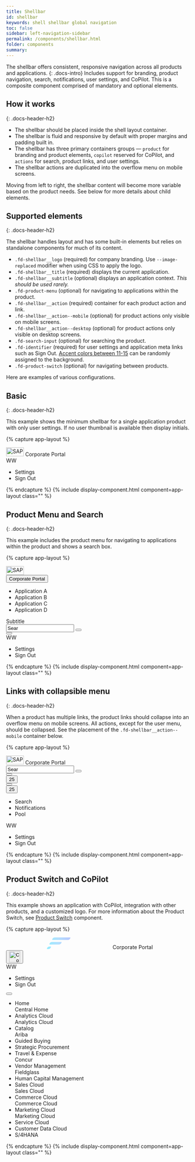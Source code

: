 ```yaml
---
title: Shellbar
id: shellbar
keywords: shell shellbar global navigation
toc: false
sidebar: left-navigation-sidebar
permalink: /components/shellbar.html
folder: components
summary:
---
```


The shellbar offers consistent, responsive navigation across all products and applications.
{: .docs-intro}
Includes support for branding, product navigation, search, notifications, user settings, and CoPilot. This is a composite component comprised of mandatory and optional elements.

## How it works
{: .docs-header-h2}


- The shellbar should be placed inside the shell layout container.
- The shellbar is fluid and responsive by default with proper margins and padding built in.
- The shellbar has three primary containers groups — `product` for branding and product elements, `copilot` reserved for CoPilot, and `actions` for search, product links, and user settings.
- The shellbar actions are duplicated into the overflow menu on mobile screens.

Moving from left to right, the shellbar content will become more variable based on the product needs. See below for more details about child elements.

## Supported elements
{: .docs-header-h2}

The shellbar handles layout and has some built-in elements but relies on standalone components for much of its content.

* `.fd-shellbar__logo` (required) for company branding. Use `--image-replaced` modifier when using CSS to apply the logo.
* `.fd-shellbar__title` (required) displays the current application.
* `.fd-shellbar__subtitle` (optional) displays an application context. _This should be used rarely._
* `.fd-product-menu` (optional) for navigating to applications within the product.
* `.fd-shellbar__action` (required) container for each product action and link.
* `.fd-shellbar__action--mobile` (optional) for product actions only visible on mobile screens.
* `.fd-shellbar__action--desktop` (optional) for product actions only visible on desktop screens.
* `.fd-search-input` (optional) for searching the product.
* `.fd-identifier` (required) for user settings and application meta links such as Sign Out. [Accent colors between 11-15]({{site.baseurl}}/foundation/colors.html#accent) can be randomly assigned to the background.
* `.fd-product-switch` (optional) for navigating between products.

Here are examples of various configurations.

## Basic
{: .docs-header-h2}

This example shows the minimum shellbar for a single application product with only user settings. If no user thumbnail is available then display initials.

{% capture app-layout %}
<div class="fd-shellbar">
  <div class="fd-shellbar__group fd-shellbar__group--product">
    <span class="fd-shellbar__logo"><img src="//unpkg.com/fundamental-styles/dist/images/sap-logo.png" srcset="//unpkg.com/fundamental-styles/dist/images/sap-logo@2x.png 1x, //unpkg.com/fundamental-styles/dist/images/sap-logo@3x.png 2x, //unpkg.com/fundamental-styles/dist/images/sap-logo@4x.png 3x" width="48" height="24" alt="SAP"></span>
  <span class="fd-shellbar__title">Corporate Portal</span>
  </div>
  <div class="fd-shellbar__group fd-shellbar__group--actions">
    <div class="fd-shellbar__action">
      <div class="fd-popover fd-popover--right">
        <div class="fd-popover__control">
          <div class="fd-button fd-shellbar__button fd-user-menu__control" aria-controls="WV3AY276" aria-expanded="false" aria-haspopup="true" role="button">
            <span class="fd-identifier fd-identifier--xs fd-identifier--circle">WW</span>
          </div>
        </div>
        <div class="fd-popover__body fd-popover__body--no-arrow fd-popover__body--right" aria-hidden="true" id="WV3AY276">
          <nav class="fd-menu">
            <ul class="fd-menu__list">
              <li><a role="button" class="fd-menu__item">Settings</a></li>
              <li><a role="button" class="fd-menu__item">Sign Out</a></li>
            </ul>
          </nav>
        </div>
      </div>
    </div>
  </div>
</div>
{% endcapture %}
{% include display-component.html component=app-layout class="" %}


## Product Menu and Search
{: .docs-header-h2}

This example includes the product menu for navigating to applications within the product and shows a search box.


{% capture app-layout %}
<div class="fd-shellbar">
  <div class="fd-shellbar__group fd-shellbar__group--product">
    <span class="fd-shellbar__logo">
      <img src="//unpkg.com/fundamental-styles/dist/images/sap-logo.png" srcset="//unpkg.com/fundamental-styles/dist/images/sap-logo@2x.png 1x, //unpkg.com/fundamental-styles/dist/images/sap-logo@3x.png 2x, //unpkg.com/fundamental-styles/dist/images/sap-logo@4x.png 3x" width="48" height="24" alt="SAP">
    </span>
    <div class="fd-popover">
      <div class="fd-popover__control">
        <button class="fd-button--light fd-button--menu fd-shellbar__button--menu" aria-controls="9GLB26941" aria-haspopup="true" aria-expanded="false">
          <span class="fd-shellbar__title">Corporate Portal</span>
        </button>
      </div>
      <div class="fd-popover__body fd-popover__body--no-arrow" aria-hidden="true" id="9GLB26941">
        <nav class="fd-menu">
          <ul class="fd-menu__list">
            <li><a role="button" class="fd-menu__item">Application A</a></li>
            <li><a role="button" class="fd-menu__item">Application B</a></li>
            <li><a role="button" class="fd-menu__item">Application C</a></li>
            <li><a role="button" class="fd-menu__item">Application D</a></li>
          </ul>
        </nav>
      </div>
    </div>
	<div class="fd-shellbar__subtitle">Subtitle</div>
  </div>
  <div class="fd-shellbar__group fd-shellbar__group--actions">
    <div class="fd-shellbar__action fd-shellbar__action--desktop">    
      <div class="fd-popover__control">
        <div aria-label="Image label" aria-controls="F4GcX348b" aria-expanded="false" aria-haspopup="true">
          <div class="fd-input-group fd-shellbar__input-group">
            <input type="text" class="fd-input fd-input-group__input fd-shellbar__input-group__input" id="F4GcX348b1" value="Sear" placeholder="Search...">
            <span class="fd-input-group__addon fd-shellbar__input-group__addon fd-input-group__addon--button">
              <button class="fd-shellbar__button fd-button sap-icon--decline"></button>
            </span>
          </div>
        </div>
      </div>
    </div>
    <div class="fd-shellbar__action fd-shellbar__action--desktop">
      <button class="fd-button fd-shellbar__button sap-icon--search" aria-label="Search"></button>
    </div>
    <div class="fd-shellbar__action">
      <div class="fd-popover fd-popover--right">
        <div class="fd-popover__control">
          <div class="fd-button fd-shellbar__button fd-user-menu__control" aria-controls="ZY3AY276" aria-expanded="false" aria-haspopup="true" role="button">
            <span class="fd-identifier fd-identifier--xs fd-identifier--circle fd-identifier--thumbnail" style="background-image: url({{site.baseurl}}/images/thumbs/headshot-male.jpg);" aria-label="William Wallingham">WW</span>
          </div>
        </div>
        <div class="fd-popover__body fd-popover__body--no-arrow fd-popover__body--right" aria-hidden="true" id="ZY3AY276">
          <nav class="fd-menu">
            <ul class="fd-menu__list">
              <li><a role="button" class="fd-menu__item">Settings</a></li>
              <li><a role="button" class="fd-menu__item">Sign Out</a></li>
            </ul>
          </nav>
        </div>
      </div>
    </div>
  </div>
</div>
{% endcapture %}
{% include display-component.html component=app-layout class="" %}

## Links with collapsible menu
{: .docs-header-h2}

When a product has multiple links, the product links should collapse into an overflow menu on mobile screens. All actions, except for the user menu, should be collapsed. See the placement of the `.fd-shellbar__action--mobile` container below.

{% capture app-layout %}
<div class="fd-shellbar">
  <div class="fd-shellbar__group fd-shellbar__group--product">
    <span class="fd-shellbar__logo"><img src="//unpkg.com/fundamental-styles/dist/images/sap-logo.png" srcset="//unpkg.com/fundamental-styles/dist/images/sap-logo@2x.png 1x, //unpkg.com/fundamental-styles/dist/images/sap-logo@3x.png 2x, //unpkg.com/fundamental-styles/dist/images/sap-logo@4x.png 3x" width="48" height="24" alt="SAP"></span>
  <span class="fd-shellbar__title">Corporate Portal</span>
  </div>
  <div class="fd-shellbar__group fd-shellbar__group--actions">
    <div class="fd-shellbar__action fd-shellbar__action--desktop">    
      <div class="fd-popover__control">
        <div aria-label="Image label" aria-controls="UIO6J688" aria-expanded="false" aria-haspopup="true">
          <div class="fd-input-group fd-shellbar__input-group">
            <input type="text" class="fd-input fd-input-group__input fd-shellbar__input-group__input" id="UIO6J6881" value="Sear" placeholder="Search...">
            <span class="fd-input-group__addon fd-shellbar__input-group__addon fd-input-group__addon--button">
              <button class="fd-shellbar__button fd-button sap-icon--navigation-down-arrow"></button>
            </span>
          </div>
        </div>
      </div>
    </div>
    <div class="fd-shellbar__action fd-shellbar__action--desktop">
      <button class="fd-button fd-shellbar__button sap-icon--search" aria-label="Search"></button>
    </div>
      <div class="fd-shellbar__action fd-shellbar__action--desktop">
        <button class="fd-button fd-shellbar__button sap-icon--bell" aria-label="Notifications">
        <span class="fd-counter fd-counter--notification fd-shellbar__counter--notification" aria-label="Unread count">25</span></button>
      </div>
      <div class="fd-shellbar__action fd-shellbar__action--desktop">
        <button class="fd-button fd-shellbar__button sap-icon--pool" aria-label="Pool"></button>
      </div>
      <div class="fd-shellbar__action fd-shellbar__action--mobile">
        <div class="fd-shellbar-collapse">
          <div class="fd-popover fd-popover--right">
            <div class="fd-popover__control">
              <div class="fd-shellbar-collapse--control" aria-controls="CWaGX278" aria-expanded="false" aria-haspopup="true" role="button">
                <button class="fd-button fd-shellbar__button sap-icon--overflow" aria-controls="undefined" aria-haspopup="true" aria-expanded="false">
                <span class="fd-counter fd-counter--notification fd-shellbar__counter--notification" aria-label="Unread count">25</span></button>
              </div>
            </div>
            <div class="fd-popover__body fd-popover__body--no-arrow fd-popover__body--right" aria-hidden="true" id="CWaGX278">
              <nav class="fd-menu">
                <ul class="fd-menu__list">
                  <li><a role="button" class="fd-menu__item">Search</a></li>
                  <li><a role="button" class="fd-menu__item">Notifications</a></li>
                  <li><a role="button" class="fd-menu__item">Pool</a></li>
                </ul>
              </nav>
            </div>
          </div>
        </div>
      </div>
      <div class="fd-shellbar__action">
        <div class="fd-popover fd-popover--right">
          <div class="fd-popover__control">
            <div class="fd-button fd-shellbar__button fd-user-menu__control" aria-controls="DD35G276" aria-expanded="false" aria-haspopup="true" role="button">
              <span class="fd-identifier fd-identifier--xs fd-identifier--circle fd-shellbar__identifier--circle">WW</span>
            </div>
          </div>
          <div class="fd-popover__body fd-popover__body--no-arrow fd-popover__body--right" aria-hidden="true" id="DD35G276">
            <nav class="fd-menu">
              <ul class="fd-menu__list">
                <li><a role="button" class="fd-menu__item">Settings</a></li>
                <li><a role="button" class="fd-menu__item">Sign Out</a></li>
              </ul>
            </nav>
          </div>
        </div>
      </div>
    </div>
  </div>
</div>
{% endcapture %}
{% include display-component.html component=app-layout class="" %}

## Product Switch and CoPilot
{: .docs-header-h2}

This example shows an application with CoPilot, integration with other products, and a customized logo.
For more information about the Product Switch, see [Product Switch](product-switch.html) component.

{% capture app-layout %}

<div class="fd-shellbar">
  <div class="fd-shellbar__group fd-shellbar__group--product">
    <span class="fd-shellbar__logo">
      <svg style="height: 32px;" width="286" height="143" viewBox="0 0 286 143" xmlns="http://www.w3.org/2000/svg"><defs><linearGradient x1="-91.234%" y1="50%" x2="98.574%" y2="50%" id="a"><stop stop-color="#32B79D" stop-opacity=".59" offset="0%"/><stop stop-color="#33EAFF" stop-opacity=".59" offset="35.525%"/><stop stop-color="#7FCAFF" stop-opacity=".59" offset="73.603%"/><stop stop-color="#84A2FF" stop-opacity=".59" offset="100%"/></linearGradient></defs><g transform="translate(-19)" fill="url(#a)" fill-rule="evenodd"><path d="M114.232.963h190.464c0 16.966-13.754 30.72-30.72 30.72H83.512c0-16.966 13.754-30.72 30.72-30.72zM80.44 56.259h116.736c0 16.966-13.754 30.72-30.72 30.72H49.72c0-16.966 13.754-30.72 30.72-30.72zM49.72 111.555h18.432c0 16.966-13.754 30.72-30.72 30.72H19c0-16.966 13.754-30.72 30.72-30.72z"/></g></svg>
    </span>
    <span class="fd-shellbar__title">Corporate Portal</span>
  </div>
  <div class="fd-shellbar__group fd-shellbar__group--copilot">
    <button class="fd-button fd-shellbar__button"><img src="//unpkg.com/fundamental-styles/dist/images/copilot.png" alt="CoPilot" height="30" width="30" /></button>
  </div>
  <div class="fd-shellbar__group fd-shellbar__group--actions">
      <div class="fd-shellbar__action">
        <div class="fd-popover fd-popover--right">
          <div class="fd-popover__control">
            <div class="fd-button fd-shellbar__button fd-user-menu__control" aria-controls="MKFAY276" aria-expanded="false" aria-haspopup="true" role="button">
              <span class="fd-identifier fd-identifier--xs fd-identifier--circle fd-identifier--thumbnail" style="background-image: url({{site.baseurl}}/images/thumbs/headshot-male.jpg);" aria-label="William Wallingham">WW</span>
            </div>
          </div>
          <div class="fd-popover__body fd-popover__body--no-arrow fd-popover__body--right" aria-hidden="true" id="MKFAY276">
            <nav class="fd-menu">
              <ul class="fd-menu__list">
                <li><a role="button" class="fd-menu__item">Settings</a></li>
                <li><a role="button" class="fd-menu__item">Sign Out</a></li>
              </ul>
            </nav>
          </div>
        </div>
      </div>
      <div class="fd-shellbar__action fd-shellbar__action--desktop">
        <div class="fd-product-switch">
            <div class="fd-popover fd-popover--right">
                <div class="fd-popover__control">
                    <button class="fd-button--light fd-popover__control fd-product-switch__control sap-icon--grid" 
                        aria-label="Image label" 
                        aria-controls="product-switch-body" 
                        aria-expanded="false" 
                        aria-haspopup="true">
                    </button>
                </div>
                <div class="fd-popover__body fd-popover__body--right" aria-hidden="true" id="product-switch-body">
                    <div class="fd-product-switch__body">
                        <ul class="fd-product-switch__list">
                            <li class="fd-product-switch__item">
                                <div class="fd-product-switch__icon sap-icon--home"></div>
                                <div class="fd-product-switch__text">
                                    <div class="fd-product-switch__title">Home</div>
                                    <div class="fd-product-switch__subtitle">Central Home</div>
                                </div>
                            </li>
                            <li class="fd-product-switch__item selected">
                                <div class="fd-product-switch__icon sap-icon--business-objects-experience"></div>
                                <div class="fd-product-switch__text">
                                    <div class="fd-product-switch__title">Analytics Cloud</div>
                                    <div class="fd-product-switch__subtitle">Analytics Cloud</div>
                                </div>
                            </li>
                            <li class="fd-product-switch__item">
                                <div class="fd-product-switch__icon sap-icon--contacts"></div>
                                <div class="fd-product-switch__text">
                                    <div class="fd-product-switch__title">Catalog</div>
                                    <div class="fd-product-switch__subtitle">Ariba</div>
                                </div>
                            </li>
                            <li class="fd-product-switch__item">
                                <div class="fd-product-switch__icon sap-icon--credit-card"></div>
                                <div class="fd-product-switch__text">
                                    <div class="fd-product-switch__title">Guided Buying</div>
                                </div>
                            </li>
                            <li class="fd-product-switch__item">
                                <div class="fd-product-switch__icon sap-icon--cart-3"></div>
                                <div class="fd-product-switch__text">
                                    <div class="fd-product-switch__title">Strategic Procurement</div>
                                </div>
                            </li>
                            <li class="fd-product-switch__item">
                                <div class="fd-product-switch__icon sap-icon--flight"></div>
                                <div class="fd-product-switch__text">
                                    <div class="fd-product-switch__title">Travel & Expense</div>
                                    <div class="fd-product-switch__subtitle">Concur</div>
                                </div>
                            </li>
                            <li class="fd-product-switch__item">
                                <div class="fd-product-switch__icon sap-icon--shipping-status"></div>
                                <div class="fd-product-switch__text">
                                    <div class="fd-product-switch__title">Vendor Management</div>
                                    <div class="fd-product-switch__subtitle">Fieldglass</div>
                                </div>
                            </li>
                            <li class="fd-product-switch__item">
                                <div class="fd-product-switch__icon sap-icon--customer"></div>
                                <div class="fd-product-switch__text">
                                    <div class="fd-product-switch__title">Human Capital Management</div>
                                </div>
                            </li>
                            <li class="fd-product-switch__item">
                                <div class="fd-product-switch__icon sap-icon--sales-notification"></div>
                                <div class="fd-product-switch__text">
                                    <div class="fd-product-switch__title">Sales Cloud</div>
                                    <div class="fd-product-switch__subtitle">Sales Cloud</div>
                                </div>
                            </li>
                            <li class="fd-product-switch__item">
                                <div class="fd-product-switch__icon sap-icon--retail-store"></div>
                                <div class="fd-product-switch__text">
                                    <div class="fd-product-switch__title">Commerce Cloud</div>
                                    <div class="fd-product-switch__subtitle">Commerce Cloud</div>
                                </div>
                            </li>
                            <li class="fd-product-switch__item">
                                <div class="fd-product-switch__icon sap-icon--marketing-campaign"></div>
                                <div class="fd-product-switch__text">
                                    <div class="fd-product-switch__title">Marketing Cloud</div>
                                    <div class="fd-product-switch__subtitle">Marketing Cloud</div>
                                </div>
                            </li>
                            <li class="fd-product-switch__item">
                                <div class="fd-product-switch__icon sap-icon--family-care"></div>
                                <div class="fd-product-switch__text">
                                    <div class="fd-product-switch__title">Service Cloud</div>
                                </div>
                            </li>
                            <li class="fd-product-switch__item">
                                <div class="fd-product-switch__icon sap-icon--customer-briefing"></div>
                                <div class="fd-product-switch__text">
                                    <div class="fd-product-switch__title">Customer Data Cloud</div>
                                </div>
                            </li>
                            <li class="fd-product-switch__item">
                                <div class="fd-product-switch__icon sap-icon--batch-payments"></div>
                                <div class="fd-product-switch__text">
                                    <div class="fd-product-switch__title">S/4HANA</div>
                                </div>
                            </li>
                        </ul>
                    </div>
                </div>
            </div>
        </div>
      </div>
  </div>
</div>
{% endcapture %}
{% include display-component.html component=app-layout class="" %}
